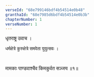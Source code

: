 ```yaml
---
verseId: "68e799146bdf4b54514e0b48"
granthaId: "68e7985d6bdf4b54514e0b3b"
chapterNumber: 1
verseNumber: 1
---
```


<span style="font-size: 1.1em; font-family: Shobhika, serif;">        धृतराष्ट्र उवाच ।

धर्मक्षेत्रे कुरुक्षेत्रे समवेता युयुत्सवः ।</span><p><br></p><span style="font-size: 1.1em; font-family: Shobhika, serif;">मामकाः पाण्डवाश्चैव किमकुर्वत सञ्जय ॥१॥</span>
